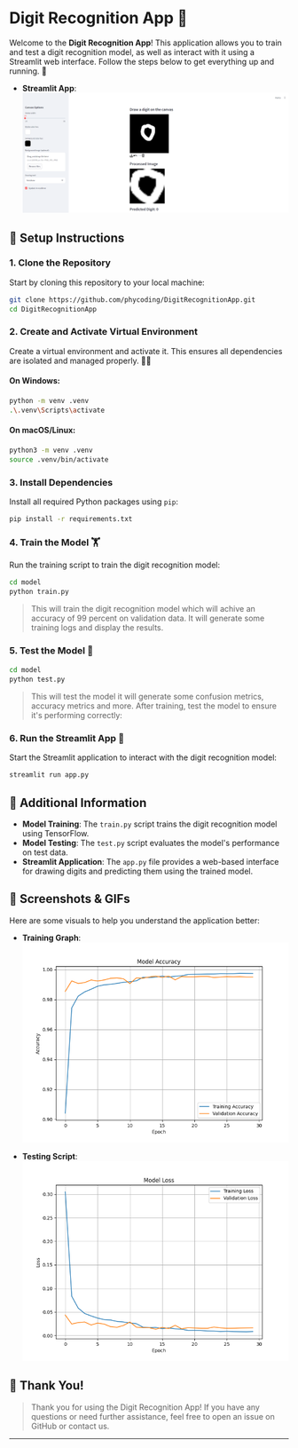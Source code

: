 
# Digit Recognition App 🚀

Welcome to the **Digit Recognition App**! This application allows you to train and test a digit recognition model, as well as interact with it using a Streamlit web interface. Follow the steps below to get everything up and running. 🎉
- **Streamlit App**: ![Streamlit App Screenshot](images/app.png)

## 📂 Setup Instructions

### 1. Clone the Repository

Start by cloning this repository to your local machine:

```bash
git clone https://github.com/phycoding/DigitRecognitionApp.git
cd DigitRecognitionApp
```

### 2. Create and Activate Virtual Environment

Create a virtual environment and activate it. This ensures all dependencies are isolated and managed properly. 🧑‍💻

#### On Windows:
```bash
python -m venv .venv
.\.venv\Scripts\activate
```

#### On macOS/Linux:
```bash
python3 -m venv .venv
source .venv/bin/activate
```

### 3. Install Dependencies

Install all required Python packages using `pip`:

```bash
pip install -r requirements.txt
```

### 4. Train the Model 🏋️

Run the training script to train the digit recognition model:

```bash
cd model
python train.py
```
> This will train the digit recognition model which will achive an accuracy of 99 percent on validation data. It will generate some training logs and display the results.

### 5. Test the Model 🧪

```bash
cd model
python test.py
```
> This will test the model it will generate some confusion metrics, accuracy metrics and more.
After training, test the model to ensure it's performing correctly:


### 6. Run the Streamlit App 🌟

Start the Streamlit application to interact with the digit recognition model:

```bash
streamlit run app.py
```

## 📄 Additional Information

- **Model Training**: The `train.py` script trains the digit recognition model using TensorFlow.
- **Model Testing**: The `test.py` script evaluates the model's performance on test data.
- **Streamlit Application**: The `app.py` file provides a web-based interface for drawing digits and predicting them using the trained model.

## 📸 Screenshots & GIFs

Here are some visuals to help you understand the application better:

- **Training Graph**: ![Training Graph](images/model_statistics.png)
  
- **Testing Script**: ![Testing GIF](images/model_loss.png)
  


## 🎉 Thank You!

>Thank you for using the Digit Recognition App! If you have any questions or need further assistance, feel free to open an issue on GitHub or contact us.
---
